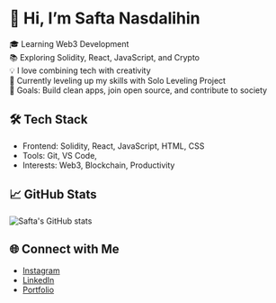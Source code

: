# 👋 Hi, I’m Safta Nasdalihin

🎓 Learning Web3 Development  
📚 Exploring Solidity, React, JavaScript, and Crypto  
💡 I love combining tech with creativity  
🌱 Currently leveling up my skills with Solo Leveling Project  
🎯 Goals: Build clean apps, join open source, and contribute to society  

## 🛠️ Tech Stack
- Frontend: Solidity, React, JavaScript, HTML, CSS  
- Tools: Git, VS Code,  
- Interests: Web3, Blockchain, Productivity  

## 📈 GitHub Stats
![Safta's GitHub stats](https://github-readme-stats.vercel.app/api?username=nasdthestudent&show_icons=true&theme=radical)

## 🌐 Connect with Me
- [Instagram](https://instagram.com/safta_nas) 
- [LinkedIn](https://linkedin.com/in/saftanasdalihin)  
- [Portfolio](https://saftanasdalihin.netlify.app)
